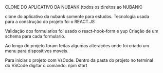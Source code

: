 CLONE DO APLICATIVO DA NUBANK   (todos os direitos ao NUBANK)
            
clone do aplicativo da nubank somente para estudos.
Tecnologia usada para a construção do projeto foi o  REACT.JS 
 
Validação dos formularios foi usado o react-hook-form e yup
Criação de um schema para cada formulario.
 
Ao longo do projeto foram feitas algumas alterações onde foi criado um menu para dispositivos moveis.
 
 Para iniciar o projeto com VsCode.
Dentro da pasta do projeto no terminal do VSCode digitar o comando:
npm start






